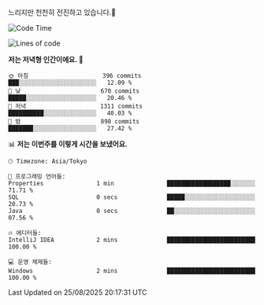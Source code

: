 느리지만 천천히 전진하고 있습니다.🐢

<!--START_SECTION:waka-->
![Code Time](http://img.shields.io/badge/Code%20Time-1%2C660%20hrs%2045%20mins-blue)

![Lines of code](https://img.shields.io/badge/%EC%A0%80%EB%8A%94%20%EC%97%AC%ED%83%9C%EA%B9%8C%EC%A7%80%20-927.8%20thousand%20%EC%A4%84%EC%9D%98%20%EC%BD%94%EB%93%9C%EB%A5%BC%20%EC%9E%91%EC%84%B1%ED%96%88%EC%96%B4%EC%9A%94.-blue)

**저는 저녁형 인간이에요. 🦉** 

```text
🌞 아침                     396 commits         ███░░░░░░░░░░░░░░░░░░░░░░   12.09 % 
🌆 낮　                     670 commits         █████░░░░░░░░░░░░░░░░░░░░   20.46 % 
🌃 저녁                     1311 commits        ██████████░░░░░░░░░░░░░░░   40.03 % 
🌙 밤　                     898 commits         ███████░░░░░░░░░░░░░░░░░░   27.42 % 
```


📊 **저는 이번주를 이렇게 시간을 보냈어요.** 

```text
🕑︎ Timezone: Asia/Tokyo

💬 프로그래밍 언어들: 
Properties               1 min               ██████████████████░░░░░░░   71.71 % 
SQL                      0 secs              █████░░░░░░░░░░░░░░░░░░░░   20.73 % 
Java                     0 secs              ██░░░░░░░░░░░░░░░░░░░░░░░   07.56 % 

🔥 에디터들: 
IntelliJ IDEA            2 mins              █████████████████████████   100.00 % 

💻 운영 체제들: 
Windows                  2 mins              █████████████████████████   100.00 % 
```


 Last Updated on 25/08/2025 20:17:31 UTC
<!--END_SECTION:waka-->

